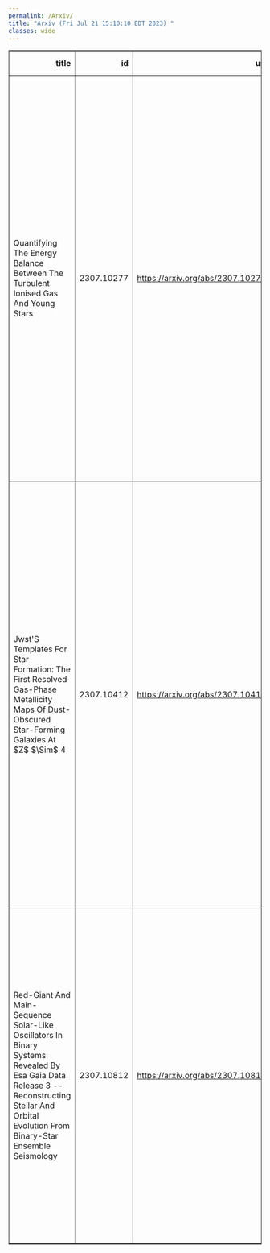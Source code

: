 ```yaml
---
permalink: /Arxiv/
title: "Arxiv (Fri Jul 21 15:10:10 EDT 2023) "
classes: wide
---
```

<table border="1" class="dataframe">
  <thead>
    <tr style="text-align: right;">
      <th>title</th>
      <th>id</th>
      <th>url</th>
      <th>authors</th>
      <th>Local Authors</th>
    </tr>
  </thead>
  <tbody>
    <tr>
      <td>Quantifying The Energy Balance Between The Turbulent Ionised Gas And   Young Stars</td>
      <td>2307.10277</td>
      <td><a href="https://arxiv.org/abs/2307.10277" target="_blank">https://arxiv.org/abs/2307.10277</a></td>
      <td>Oleg V. Egorov, Kathryn Kreckel, Simon C. O. Glover, Brent Groves, Francesco Belfiore, Eric Emsellem, Ralf S. Klessen, Adam K. Leroy, Sharon E. Meidt, Sumit K. Sarbadhicary, Eva Schinnerer, Elizabeth J. Watkins, Brad C. Whitmore, Ashley T. Barnes, Enrico Congiu, Daniel A. Dale, Kathryn Grasha, Kirsten L. Larson, Janice C. Lee, J. Eduardo Méndez-Delgado, David A. Thilker, Thomas G. Williams</td>
      <td>Adam Leroy, Sumit Sarbadhicary</td>
    </tr>
    <tr>
      <td>Jwst'S Templates For Star Formation: The First Resolved Gas-Phase   Metallicity Maps Of Dust-Obscured Star-Forming Galaxies At $Z$ $\Sim$ 4</td>
      <td>2307.10412</td>
      <td><a href="https://arxiv.org/abs/2307.10412" target="_blank">https://arxiv.org/abs/2307.10412</a></td>
      <td>Jack E. Birkin, Taylor A. Hutchison, Brian Welch, Justin S. Spilker, Manuel Aravena, Matthew B. Bayliss, Jared Cathey, Scott C. Chapman, Anthony H. Gonzalez, Gayathri Gururajan, Christopher C. Hayward, Gourav Khullar, Keunho J. Kim, Guillaume Mahler, Matthew A. Malkan, Desika Narayanan, Grace M. Olivier, Kedar A. Phadke, Cassie Reuter, Jane R. Rigby, Manuel Solimano, Nikolaus Sulzenauer, Joaquin D. Vieira, David Vizgan, Axel Weiss</td>
      <td>Grace Olivier</td>
    </tr>
    <tr>
      <td>Red-Giant And Main-Sequence Solar-Like Oscillators In Binary Systems   Revealed By Esa Gaia Data Release 3 -- Reconstructing Stellar And Orbital   Evolution From Binary-Star Ensemble Seismology</td>
      <td>2307.10812</td>
      <td><a href="https://arxiv.org/abs/2307.10812" target="_blank">https://arxiv.org/abs/2307.10812</a></td>
      <td>P. G. Beck, D. H. Grossmann, L. Steinwender, L. S. Schimak, N. Muntean, M. Vrard, R. A. Patton, J. Merc, S. Mathur, R. A. Garcia, M. H. Pinsonneault, D. M. Rowan, P. Gaulme, C. Allende Prieto, K. Z. Arellano-Córdova, L. Cao, E. Corsaro, O. Creevey, K. M. Hambleton, A. Hanslmeier, B. Holl, J. Johnson, S. Mathis, D. Godoy-Rivera, S. Símon-Díaz, J. Zinn</td>
      <td>Dominick Rowan, James Johnson, Jennifer Johnson, Lyra Cao, Marc Pinsonneault, Rachel Patton, Smita Mathur</td>
    </tr>
  </tbody>
</table>